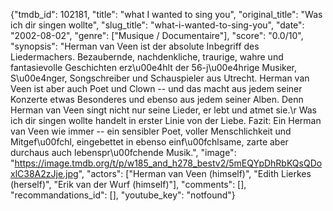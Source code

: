 {"tmdb_id": 102181, "title": "what I wanted to sing you", "original_title": "Was ich dir singen wollte", "slug_title": "what-i-wanted-to-sing-you", "date": "2002-08-02", "genre": ["Musique / Documentaire"], "score": "0.0/10", "synopsis": "Herman van Veen ist der absolute Inbegriff des Liedermachers. Bezaubernde, nachdenkliche, traurige, wahre und fantasievolle Geschichten erz\u00e4hlt der 56-j\u00e4hrige Musiker, S\u00e4nger, Songschreiber und Schauspieler aus Utrecht. Herman van Veen ist aber auch Poet und Clown -- und das macht aus jedem seiner Konzerte etwas Besonderes und ebenso aus jedem seiner Alben. Denn Herman van Veen singt nicht nur seine Lieder, er lebt und atmet sie.\r Was ich dir singen wollte handelt in erster Linie von der Liebe.  Fazit: Ein Herman van Veen wie immer -- ein sensibler Poet, voller Menschlichkeit und Mitgef\u00fchl, eingebettet in ebenso einf\u00fchlsame, zarte aber durchaus auch lebenspr\u00fchende Musik.", "image": "https://image.tmdb.org/t/p/w185_and_h278_bestv2/5mEQYpDhRbKQsQDoxlC38A2zJje.jpg", "actors": ["Herman van Veen (himself)", "Edith Lierkes (herself)", "Erik van der Wurf (himself)"], "comments": [], "recommandations_id": [], "youtube_key": "notfound"}